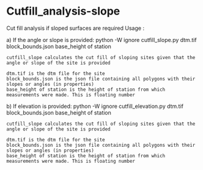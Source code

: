 # Cutfill_analysis-slope
Cut fill analysis if sloped surfaces are required 
Usage : 

a) If the angle or slope is provided:
    python -W ignore cutfill_slope.py dtm.tif block_bounds.json base_height of station


    cutfill_slope calculates the cut fill of sloping sites given that the angle or slope of the site is provided

    dtm.tif is the dtm file for the site
    block_bounds.json is the json file containing all polygons with their slopes or angles (in properties)
    base_height of station is the height of station from which measurements were made. This is floating number

b) If elevation is provided:
    python -W ignore cutfill_elevation.py dtm.tif block_bounds.json base_height of station


    cutfill_slope calculates the cut fill of sloping sites given that the angle or slope of the site is provided

    dtm.tif is the dtm file for the site
    block_bounds.json is the json file containing all polygons with their slopes or angles (in properties)
    base_height of station is the height of station from which measurements were made. This is floating number
